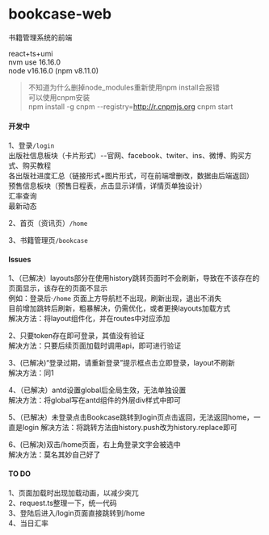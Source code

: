 <!--
 * @Author: Dihan Li lidihan@hyperchain.cn
 * @Date: 2022-08-26 10:20:27
 * @LastEditors: Dihan Li lidihan@hyperchain.cn
 * @LastEditTime: 2022-10-28 17:25:33
 * @FilePath: /bookcase-web/README.md
 * @Description: 这是默认设置,请设置`customMade`, 打开koroFileHeader查看配置 进行设置: https://github.com/OBKoro1/koro1FileHeader/wiki/%E9%85%8D%E7%BD%AE
-->
# bookcase-web
书籍管理系统的前端   

react+ts+umi   
nvm use 16.16.0   
node v16.16.0 (npm v8.11.0)   
>不知道为什么删掉node_modules重新使用npm install会报错   
>可以使用cnpm安装   
>npm install -g cnpm --registry=http://r.cnpmjs.org
>cnpm start   


#### 开发中
1、登录`/login`   
出版社信息板块（卡片形式）--官网、facebook、twiter、ins、微博、购买方式、购买教程   
各出版社进度汇总（链接形式+图片形式，可在前端增删改，数据由后端返回）   
预售信息板块（预售日程表，点击显示详情，详情页单独设计）     
汇率查询   
最新动态   


2、首页（资讯页）`/home`   

3、书籍管理页`/bookcase`   



#### Issues
1、（已解决）layouts部分在使用history跳转页面时不会刷新，导致在不该存在的页面显示，该存在的页面不显示   
例如：登录后·`/home`  页面上方导航栏不出现，刷新出现，退出不消失   
目前增加跳转后刷新，粗暴解决，仍需优化，或者更换layouts加载方式   
解决方法：将layout组件化，并在routes中对应添加   

2、只要token存在即可登录，其值没有验证   
解决方法：只要后续页面加载时调用api，即可进行验证   

3、(已解决)“登录过期，请重新登录”提示框点击立即登录，layout不刷新   
解决方法：同1   

4、（已解决）antd设置global后全局生效，无法单独设置   
解决方法：将global写在antd组件的外层div样式中即可   

5、（已解决）未登录点击Bookcase跳转到login页点击返回，无法返回home，一直是login
解决方法：将跳转方法由history.push改为history.replace即可

6、(已解决)双击/home页面，右上角登录文字会被选中   
解决方法：莫名其妙自己好了

#### TO DO
1、页面加载时出现加载动画，以减少突兀   
2、request.ts整理一下，统一代码   
3、登陆后进入/login页面直接跳转到/home   
4、当日汇率   
